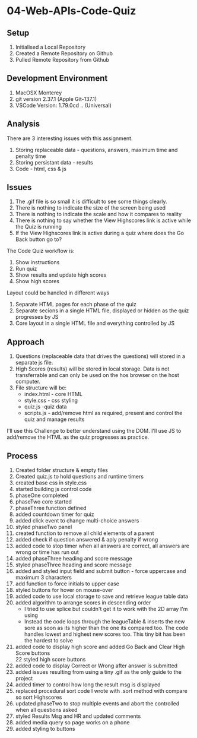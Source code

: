 # 04-Web-APIs-Code-Quiz
## Setup
1. Initialised a Local Repository
2. Created a Remote Repository on Github
3. Pulled Remote Repository from Github

## Development Environment
1. MacOSX Monterey
2. git version 2.37.1 (Apple Git-137.1)
3. VSCode Version: 1.79.0cd .. (Universal)

## Analysis
There are 3 interesting issues with this assignment.
1. Storing replaceable data - questions, answers, maximum time and penalty time
2. Storing persistant data - results
3. Code - html, css & js 

## Issues
1. The .gif file is so small it is difficult to see some things clearly.
2. There is nothing to indicate the size of the screen being used
3. There is nothing to indicate the scale and how it compares to reality
4. There is nothing to say whether the View Highscores link is active while the Quiz is running
5. If the View Highscores link is active during a quiz where does the Go Back button go to? 

The Code Quiz workflow is:
1. Show instructions
2. Run quiz
3. Show results and update high scores
4. Show high scores

Layout could be handled in different ways
1. Separate HTML pages for each phase of the quiz 
2. Separate secions in a single HTML file, displayed or hidden as the quiz progresses by JS
3. Core layout in a single HTML file and everything controlled by JS

## Approach
1. Questions (replaceable data that drives the questions) will stored in a separate js file.
2. High Scores (results) will be stored in local storage. Data is not transferrable and can only be used on the hos browser on the host computer. 
3. File structure will be:
    * index.html - core HTML
    * style.css - css styling
    * quiz.js -quiz data 
    * scripts.js - add/remove html as required, present and control the quiz and manage results 

I'll use this Challenge to better understand using the DOM. I'll use JS to add/remove the HTML as the quiz progresses as practice.

## Process
1. Created folder structure & empty files
2. Created quiz.js to hold questions and runtime timers
3. created base css in style.css
4. started building js control code
5. phaseOne completed
6. phaseTwo core started
7. phaseThree function defined
8. added countdown timer for quiz
9. added click event to change multi-choice answers 
10. styled phaseTwo panel
11. created function to remove all child elements of a parent
12. added check if question answered & aply penalty if wrong
13. added code to stop timer when all answers are correct, all answers are wrong or time has run out
14. added phaseThree heading and score message
15. styled phaseThree heading and score message
16. added and styled input field and submit button - force uppercase and maximum 3 characters
17. add function to force initials to upper case
18. styled buttons for hover on mouse-over
19. added code to use local storage to save and retrieve league table data
20. added algorithm to arrange scores in descending order
    * I tried to use splice but couldn't get it to work with the 2D array I'm using
    * Instead the code loops through the leagueTable & inserts the new sore as soon as its higher than the one its compared too. The code handles lowest and highest new scores too. This tiny bit has been the hardest to solve 
21. added code to display high score and added Go Back and Clear High Score buttons    
22 styled high score buttons
23. added code to display Correct or Wrong after answer is submitted
24. added issues resulting from using a tiny .gif as the only guide to the project
25. added timer to control how long the result msg is displayed
26. replaced procedural sort code I wrote with .sort method with compare so sort Highscores
27. updated phaseTwo to stop multiple events and abort the controlled when all questions asked
28. styled Results Msg and HR and updated comments
29. added media query so page works on a phone
30. added styling to buttons






